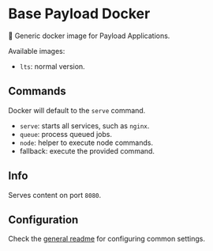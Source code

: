 # Base Payload Docker

🐳 Generic docker image for Payload Applications.

Available images:
- `lts`: normal version.

## Commands

Docker will default to the `serve` command.

- `serve`: starts all services, such as `nginx`.
- `queue`: process queued jobs.
- `node`: helper to execute node commands.
- fallback: execute the provided command.

## Info

Serves content on port `8080`.

## Configuration

Check the [general readme](../README.md) for configuring common settings.

